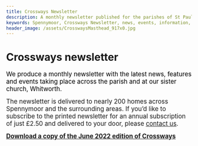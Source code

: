```yaml
---
title: Crossways Newsletter
description: A monthly newsletter published for the parishes of St Paul's Spennymoor and Whitworth Church.
keywords: Spennymoor, Crossways Newsletter, news, events, information, Prayer Cycle, Parish Registers
header_image: /assets/CrosswaysMasthead_917x0.jpg
---
```

# Crossways newsletter
<p><span style="font-size: larger;"><span style="color: rgb(0, 0, 0);">We&#160;produce a monthly newsletter with the latest news, features and events taking place across the parish and at our sister church, Whitworth.</span></span></p><p></p><p></p><p></p><p></p><p><span style="font-size: larger;">The&#160;newsletter is delivered to nearly 200 homes across Spennymoor and the surrounding areas. If you’d like to subscribe to the printed newsletter for an annual subscription of just £2.50 and delivered to your&#160;door, please </span><a target="_self" href="mailto:crosswaysnewsletter@hotmail.co.uk?subject=Enquiry%20about%20Crossways"><span style="font-size: larger;">contact us</span></a><span style="font-size: larger;">.</span></p><p><a href="https://www.dropbox.com/s/az38g0nw49r557c/June2022.pdf?dl=0" target="_blank"><span style="font-size: larger;"><strong>Download a copy of the June 2022 edition of Crossways</strong></span></a></p><div></div><div></div><p></p>
